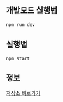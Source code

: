 ## 개발모드 실행법

```sh
npm run dev
```

## 실행법

```
npm start 
```

## 정보
[저장소 바로가기](https://github.com/singwisdom)